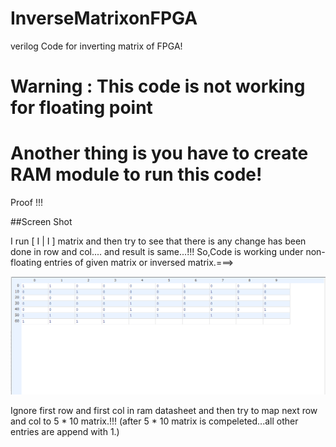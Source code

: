 # InverseMatrixonFPGA


verilog Code for inverting matrix of FPGA!

# Warning : This code is not working for floating point

# Another thing is you have to create RAM module to run this code!

Proof !!!

##Screen Shot

I run [ I | I ] matrix and then try to see that there is any change has been done in row and col....
and result is same...!!!
So,Code is working under non-floating entries of given matrix or inversed matrix.===>

![alt tag](https://github.com/immortal3/InverseMatrixonFPGA/blob/master/RAM.PNG?raw=true)


Ignore first row and first col in ram datasheet and then try to map next row and col to 5 * 10 matrix.!!!
(after 5 * 10 matrix is compeleted...all other entries are append with 1.)

